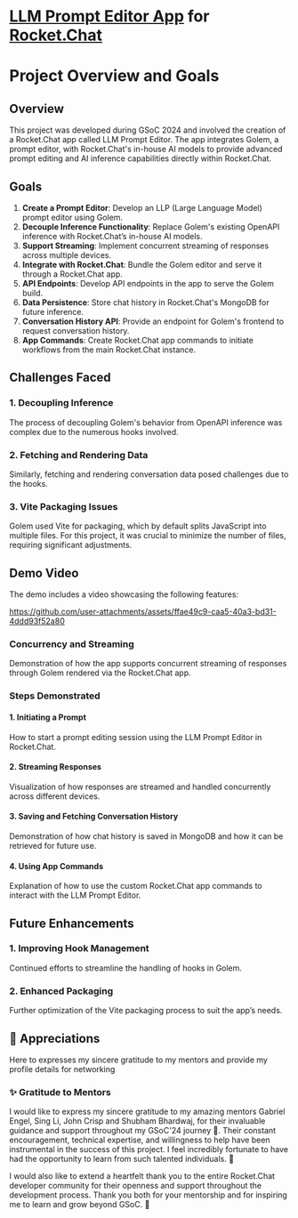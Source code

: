 # [LLM Prompt Editor App](https://github.com/RocketChat/Apps.LLM.PromptEditor) for [Rocket.Chat](https://rocket.chat/)

# Project Overview and Goals
## Overview
This project was developed during GSoC 2024 and involved the creation of a Rocket.Chat app called LLM Prompt Editor. The app integrates Golem, a prompt editor, with Rocket.Chat's in-house AI models to provide advanced prompt editing and AI inference capabilities directly within Rocket.Chat.

## Goals
1. **Create a Prompt Editor**: Develop an LLP (Large Language Model) prompt editor using Golem.
2. **Decouple Inference Functionality**: Replace Golem's existing OpenAPI inference with Rocket.Chat’s in-house AI models.
3. **Support Streaming**: Implement concurrent streaming of responses across multiple devices.
4. **Integrate with Rocket.Chat**: Bundle the Golem editor and serve it through a Rocket.Chat app.
5. **API Endpoints**: Develop API endpoints in the app to serve the Golem build.
6. **Data Persistence**: Store chat history in Rocket.Chat's MongoDB for future inference.
7. **Conversation History API**: Provide an endpoint for Golem's frontend to request conversation history.
8. **App Commands**: Create Rocket.Chat app commands to initiate workflows from the main Rocket.Chat instance.

## Challenges Faced
### 1. Decoupling Inference
The process of decoupling Golem's behavior from OpenAPI inference was complex due to the numerous hooks involved.

### 2. Fetching and Rendering Data
Similarly, fetching and rendering conversation data posed challenges due to the hooks.

### 3. Vite Packaging Issues
Golem used Vite for packaging, which by default splits JavaScript into multiple files. For this project, it was crucial to minimize the number of files, requiring significant adjustments.

## Demo Video
The demo includes a video showcasing the following features:

https://github.com/user-attachments/assets/ffae49c9-caa5-40a3-bd31-4ddd93f52a80

### Concurrency and Streaming
Demonstration of how the app supports concurrent streaming of responses through Golem rendered via the Rocket.Chat app.

### Steps Demonstrated
#### 1. Initiating a Prompt
How to start a prompt editing session using the LLM Prompt Editor in Rocket.Chat.

#### 2. Streaming Responses
Visualization of how responses are streamed and handled concurrently across different devices.

#### 3. Saving and Fetching Conversation History
Demonstration of how chat history is saved in MongoDB and how it can be retrieved for future use.

#### 4. Using App Commands
Explanation of how to use the custom Rocket.Chat app commands to interact with the LLM Prompt Editor.

## Future Enhancements
### 1. Improving Hook Management
Continued efforts to streamline the handling of hooks in Golem.

### 2. Enhanced Packaging
Further optimization of the Vite packaging process to suit the app’s needs.

## 🤝 Appreciations
Here to expresses my sincere gratitude to my mentors and provide my profile details for networking

### ✨ Gratitude to Mentors
I would like to express my sincere gratitude to my amazing mentors Gabriel Engel, Sing Li, John Crisp and Shubham Bhardwaj, for their invaluable guidance and support throughout my GSoC'24 journey 🚀. Their constant encouragement, technical expertise, and willingness to help have been instrumental in the success of this project. I feel incredibly fortunate to have had the opportunity to learn from such talented individuals. 🌟

I would also like to extend a heartfelt thank you to the entire Rocket.Chat developer community for their openness and support throughout the development process. Thank you both for your mentorship and for inspiring me to learn and grow beyond GSoC. 🙏
